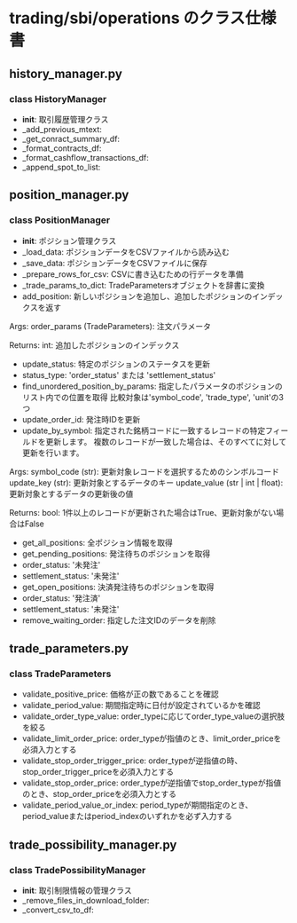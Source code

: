 # trading/sbi/operations のクラス仕様書

## history_manager.py

### class HistoryManager
- __init__: 取引履歴管理クラス
- _add_previous_mtext: 
- _get_conract_summary_df: 
- _format_contracts_df: 
- _format_cashflow_transactions_df: 
- _append_spot_to_list: 

## position_manager.py

### class PositionManager
- __init__: ポジション管理クラス
- _load_data: ポジションデータをCSVファイルから読み込む
- _save_data: ポジションデータをCSVファイルに保存
- _prepare_rows_for_csv: CSVに書き込むための行データを準備
- _trade_params_to_dict: TradeParametersオブジェクトを辞書に変換
- add_position: 新しいポジションを追加し、追加したポジションのインデックスを返す

Args:
    order_params (TradeParameters): 注文パラメータ
    
Returns:
    int: 追加したポジションのインデックス
- update_status: 特定のポジションのステータスを更新
- status_type: 'order_status' または 'settlement_status'
- find_unordered_position_by_params: 指定したパラメータのポジションのリスト内での位置を取得
比較対象は'symbol_code', 'trade_type', 'unit'の3つ
- update_order_id: 発注時IDを更新
- update_by_symbol: 指定された銘柄コードに一致するレコードの特定フィールドを更新します。
複数のレコードが一致した場合は、そのすべてに対して更新を行います。

Args:
    symbol_code (str): 更新対象レコードを選択するためのシンボルコード
    update_key (str): 更新対象とするデータのキー
    update_value (str | int | float): 更新対象とするデータの更新後の値

Returns:
    bool: 1件以上のレコードが更新された場合はTrue、更新対象がない場合はFalse
- get_all_positions: 全ポジション情報を取得
- get_pending_positions: 発注待ちのポジションを取得
- order_status: '未発注'
- settlement_status: '未発注'
- get_open_positions: 決済発注待ちのポジションを取得
- order_status: '発注済'
- settlement_status: '未発注'
- remove_waiting_order: 指定した注文IDのデータを削除

## trade_parameters.py

### class TradeParameters
- validate_positive_price: 価格が正の数であることを確認
- validate_period_value: 期間指定時に日付が設定されているかを確認
- validate_order_type_value: order_typeに応じてorder_type_valueの選択肢を絞る
- validate_limit_order_price: order_typeが指値のとき、limit_order_priceを必須入力とする
- validate_stop_order_trigger_price: order_typeが逆指値の時、stop_order_trigger_priceを必須入力とする
- validate_stop_order_price: order_typeが逆指値でstop_order_typeが指値のとき、stop_order_priceを必須入力とする
- validate_period_value_or_index: period_typeが期間指定のとき、period_valueまたはperiod_indexのいずれかを必ず入力する

## trade_possibility_manager.py

### class TradePossibilityManager
- __init__: 取引制限情報の管理クラス
- _remove_files_in_download_folder: 
- _convert_csv_to_df: 

